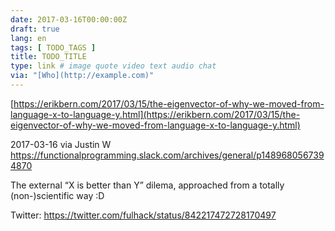 ```yaml
---
date: 2017-03-16T00:00:00Z
draft: true
lang: en
tags: [ TODO_TAGS ]
title: TODO_TITLE
type: link # image quote video text audio chat
via: "[Who](http://example.com)"
---
```



[https://erikbern.com/2017/03/15/the-eigenvector-of-why-we-moved-from-language-x-to-language-y.html](https://erikbern.com/2017/03/15/the-eigenvector-of-why-we-moved-from-language-x-to-language-y.html)

2017-03-16 via Justin W
https://functionalprogramming.slack.com/archives/general/p1489680567394870

The external “X is better than Y” dilema, approached from a totally (non-)scientific way :D

Twitter: https://twitter.com/fulhack/status/842217472728170497

